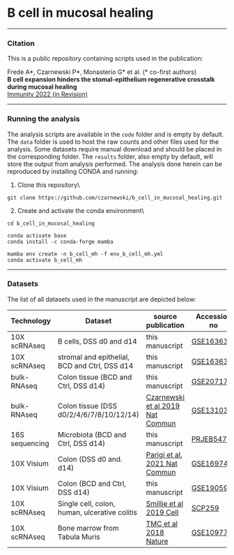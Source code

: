 # B cell in mucosal healing

***
### Citation

This is a public repository containing scripts used in the publication:

Frede A\*, Czarnewski P\*, Monasterio G\* et al. (\* co-first authors)\
**B cell expansion hinders the stomal-epithelium regenerative crosstalk during mucosal healing**\
[Immunity 2022 (in Revision)](https://papers.ssrn.com/sol3/papers.cfm?abstract_id=3945928)



***
### Running the analysis

The analysis scripts are available in the `code` folder  and is empty by default.
The `data` folder is used to host the raw counts and other files used for the analysis.
Some datasets require manual download and should be placed in the corresponding folder. The `results` folder,
also empty by default, will store the output from analysis performed.
The analysis done herein can be reproduced by installing CONDA and running:

1. Clone this repository\
```
git clone https://github.com/czarnewski/b_cell_in_mucosal_healing.git
```

2. Create and activate the conda environment\
```
cd b_cell_in_mucosal_healing

conda activate base
conda install -c conda-forge mamba

mamba env create -n b_cell_mh -f env_b_cell_mh.yml
conda activate b_cell_mh
```

***
### Datasets

The list of all datasets used in the manuscript are depicted below:

| Technology | Dataset | source publication | Accession no |
|------------|---------|--------------------|--------------|
| 10X scRNAseq | B cells, DSS d0 and d14 | this manuscript | [GSE163637](https://0-www-ncbi-nlm-nih-gov.brum.beds.ac.uk/geo/query/acc.cgi?acc=GSE163637) |
| 10X scRNAseq | stromal and epithelial, BCD and Ctrl, DSS d14 | this manuscript | [GSE163638](https://0-www-ncbi-nlm-nih-gov.brum.beds.ac.uk/geo/query/acc.cgi?acc=GSE163638) |
| bulk-RNAseq | Colon tissue (BCD and Ctrl, DSS d14) | this manuscript | [GSE207178](https://0-www-ncbi-nlm-nih-gov.brum.beds.ac.uk/geo/query/acc.cgi?acc=GSE207178) |
| bulk-RNAseq | Colon tissue (DSS d0/2/4/6/7/8/10/12/14) | [Czarnewski et al 2019  Nat Commun](https://www.nature.com/articles/s41467-019-10769-x) | [GSE131032](https://0-www-ncbi-nlm-nih-gov.brum.beds.ac.uk/geo/query/acc.cgi?acc=GSE131032) |
| 16S sequencing | Microbiota (BCD and Ctrl, DSS d14) | this manuscript | [PRJEB54765](https://www.ebi.ac.uk/ena/browser/view/PRJEB54765) |
| 10X Visium | Colon (DSS d0 and. d14) | [Parigi et al. 2021  Nat Commun](https://www.nature.com/articles/s41467-022-28497-0) | [GSE169749](https://0-www-ncbi-nlm-nih-gov.brum.beds.ac.uk/geo/query/acc.cgi?acc=GSE169749) |
| 10X Visium | Colon (BCD and Ctrl, DSS d14) | this manuscript | [GSE190595](https://0-www-ncbi-nlm-nih-gov.brum.beds.ac.uk/geo/query/acc.cgi?acc=GSE190595) |
| 10X scRNAseq |Single cell, colon, human, ulcerative colitis | [Smillie et al 2019 Cell](https://www.sciencedirect.com/science/article/pii/S0092867419307329) | [SCP259](https://singlecell.broadinstitute.org/single_cell/study/SCP259/intra-and-inter-cellular-rewiring-of-the-human-colon-during-ulcerative-colitis) |
| 10X scRNAseq | Bone marrow from Tabula Muris | [TMC et al 2018 Nature](https://www.nature.com/articles/s41586-018-0590-4) | [GSE109774](https://0-www-ncbi-nlm-nih-gov.brum.beds.ac.uk/geo/query/acc.cgi?acc=GSE109774) |
